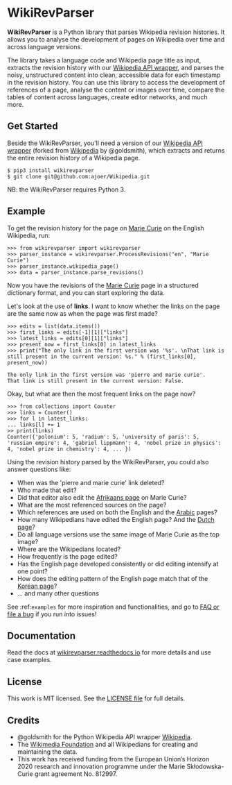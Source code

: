 # WikiRevParser

**WikiRevParser** is a Python library that parses Wikipedia revision histories. It allows you to analyse the development of pages on Wikipedia over time and across language versions.

The library takes a language code and Wikipedia page title as input, extracts the revision history with our [Wikipedia API wrapper](https://github.com/ajoer/Wikipedia), and parses the noisy, unstructured content into clean, accessible data for each timestamp in the revision history. 
You can use this library to access the development of references of a page, analyse the content or images over time, compare the tables of content across languages, create editor networks, and much more.

## Get Started

Beside the WikiRevParser, you'll need a version of our [Wikipedia API wrapper](https://github.com/ajoer/Wikipedia) (forked from [Wikipedia](https://github.com/goldsmith/Wikipedia) by @goldsmith), which extracts and returns the entire revision history of a Wikipedia page. 

	$ pip3 install wikirevparser
	$ git clone git@github.com:ajoer/Wikipedia.git

NB: the WikiRevParser requires Python 3.

## Example

To get the revision history for the page on [Marie Curie](https://en.wikipedia.org/wiki/Marie_Curie) on the English Wikipedia, run:

	>>> from wikirevparser import wikirevparser
	>>> parser_instance = wikirevparser.ProcessRevisions("en", "Marie Curie") 
	>>> parser_instance.wikipedia_page()
	>>> data = parser_instance.parse_revisions()

Now you have the revisions of the [Marie Curie](https://en.wikipedia.org/wiki/Marie_Curie) page in a structured dictionary format, and you can start exploring the data.

Let's look at the use of **links**.
I want to know whether the links on the page are the same now as when the page was first made?

	>>> edits = list(data.items())
	>>> first_links = edits[-1][1]["links"]
	>>> latest_links = edits[0][1]["links"]
	>>> present_now = first_links[0] in latest_links 
	>>> print("The only link in the first version was '%s'. \nThat link is still present in the current version: %s." % (first_links[0], present_now))
	
	The only link in the first version was 'pierre and marie curie'.
	That link is still present in the current version: False.
	
Okay, but what are then the most frequent links on the page now?

	>>> from collections import Counter
	>>> links = Counter()
	>>> for l in latest_links:
	...	links[l] += 1
	>> print(links)
	Counter({'polonium': 5, 'radium': 5, 'university of paris': 5, 'russian empire': 4, 'gabriel lippmann': 4, 'nobel prize in physics': 4, 'nobel prize in chemistry': 4, ... })

Using the revision history parsed by the WikiRevParser, you could also answer questions like:
* When was the 'pierre and marie curie' link deleted?
* Who made that edit?
* Did that editor also edit the [Afrikaans page](https://af.wikipedia.org/wiki/Marie_Curie) on Marie Curie?
* What are the most referenced sources on the page?
* Which references are used on both the English and the [Arabic](https://ar.wikipedia.org/wiki/%D9%85%D8%A7%D8%B1%D9%8A_%D9%83%D9%88%D8%B1%D9%8A) pages?
* How many Wikipedians have edited the English page? And the [Dutch page](https://nl.wikipedia.org/wiki/Marie_Curie)?
* Do all language versions use the same image of Marie Curie as the top image?
* Where are the Wikipedians located?
* How frequently is the page edited? 
* Has the English page developed consistently or did editing intensify at one point?
* How does the editing pattern of the English page match that of the [Korean page](https://ko.wikipedia.org/wiki/%EB%A7%88%EB%A6%AC_%ED%80%B4%EB%A6%AC)?
* ... and many other questions

See :ref:`examples` for more inspiration and functionalities, and go to [FAQ or file a bug](https://github.com/ajoer/WikiRevParser/issues) if you run into issues!

## Documentation

Read the docs at [wikirevparser.readthedocs.io](https://wikirevparser.readthedocs.io/en/latest/) for more details and use case examples.

## License

This work is MIT licensed. See the [LICENSE file](https://github.com/ajoer/WikiRevParser/LICENSE) for full details.

## Credits

- @goldsmith for the Python Wikipedia API wrapper [Wikipedia](https://github.com/goldsmith/Wikipedia).
- The [Wikimedia Foundation](http://wikimediafoundation.org/wiki/Home) and all Wikipedians for creating and maintaining the data.
- This work has received funding from the European Union’s Horizon 2020 research and innovation programme under the Marie Skłodowska-Curie grant agreement No. 812997.


